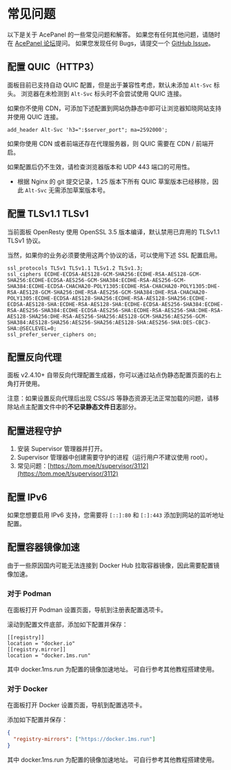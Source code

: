# 常见问题

以下是关于 AcePanel 的一些常见问题和解答。 如果您有任何其他问题，请随时在 [AcePanel 论坛](https://tom.moe/c/technical/acepanel)提问。 如果您发现任何 Bugs，请提交一个 [GitHub Issue](https://github.com/tnborg/panel/issues)。

## 配置 QUIC（HTTP3）

面板目前已支持自动 QUIC 配置，但是出于兼容性考虑，默认未添加 `Alt-Svc` 标头。 浏览器在未检测到 `Alt-Svc` 标头时不会尝试使用 QUIC 连接。

如果你不使用 CDN，可添加下述配置到网站伪静态中即可让浏览器知晓网站支持并使用 QUIC 连接。

```nginx
add_header Alt-Svc 'h3=":$server_port"; ma=2592000';
```

如果你使用 CDN 或者前端还存在代理服务器，则 QUIC 需要在 CDN / 前端开启。

如果配置后仍不生效，请检查浏览器版本和 UDP 443 端口的可用性。

- 根据 Nginx 的 git 提交记录，1.25 版本下所有 QUIC 草案版本已经移除，因此 `Alt-Svc` 无需添加草案版本号。

## 配置 TLSv1.1 TLSv1

当前面板 OpenResty 使用 OpenSSL 3.5 版本编译，默认禁用已弃用的 TLSv1.1 TLSv1 协议。

当然，如果你的业务必须要使用这两个协议的话，可以使用下述 SSL 配置启用。

```nginx
ssl_protocols TLSv1 TLSv1.1 TLSv1.2 TLSv1.3;
ssl_ciphers ECDHE-ECDSA-AES128-GCM-SHA256:ECDHE-RSA-AES128-GCM-SHA256:ECDHE-ECDSA-AES256-GCM-SHA384:ECDHE-RSA-AES256-GCM-SHA384:ECDHE-ECDSA-CHACHA20-POLY1305:ECDHE-RSA-CHACHA20-POLY1305:DHE-RSA-AES128-GCM-SHA256:DHE-RSA-AES256-GCM-SHA384:DHE-RSA-CHACHA20-POLY1305:ECDHE-ECDSA-AES128-SHA256:ECDHE-RSA-AES128-SHA256:ECDHE-ECDSA-AES128-SHA:ECDHE-RSA-AES128-SHA:ECDHE-ECDSA-AES256-SHA384:ECDHE-RSA-AES256-SHA384:ECDHE-ECDSA-AES256-SHA:ECDHE-RSA-AES256-SHA:DHE-RSA-AES128-SHA256:DHE-RSA-AES256-SHA256:AES128-GCM-SHA256:AES256-GCM-SHA384:AES128-SHA256:AES256-SHA256:AES128-SHA:AES256-SHA:DES-CBC3-SHA:@SECLEVEL=0;
ssl_prefer_server_ciphers on;
```

## 配置反向代理

面板 v2.4.10+ 自带反向代理配置生成器，你可以通过站点伪静态配置页面的右上角打开使用。

注意：如果设置反向代理后出现 CSS/JS 等静态资源无法正常加载的问题，请移除站点主配置文件中的**不记录静态文件日志**部分。

## 配置进程守护

1. 安装 Supervisor 管理器并打开。
2. Supervisor 管理器中创建需要守护的进程（运行用户不建议使用 root）。
3. 常见问题：[https://tom.moe/t/supervisor/3112](https://tom.moe/t/supervisor/3112)

## 配置 IPv6

如果您想要启用 IPv6 支持，您需要将 `[::]:80` 和 `[:]:443` 添加到网站的监听地址配置。

## 配置容器镜像加速

由于一些原因国内可能无法连接到 Docker Hub 拉取容器镜像，因此需要配置镜像加速。

### 对于 Podman

在面板打开 Podman 设置页面，导航到注册表配置选项卡。

滚动到配置文件底部，添加如下配置并保存：

```
[[registry]]
location = "docker.io"
[[registry.mirror]]
location = "docker.1ms.run"
```

其中 docker.1ms.run 为配置的镜像加速地址。 可自行参考其他教程搭建使用。

### 对于 Docker

在面板打开 Docker 设置页面，导航到配置选项卡。

添加如下配置并保存：

```json
{
  "registry-mirrors": ["https://docker.1ms.run"]
}
```

其中 docker.1ms.run 为配置的镜像加速地址。 可自行参考其他教程搭建使用。
